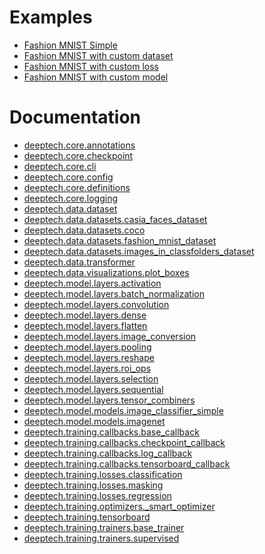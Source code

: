 
# Examples

* [Fashion MNIST Simple
](deeptech/examples/mnist_simple.md)
* [Fashion MNIST with custom dataset
](deeptech/examples/mnist_custom_dataset.md)
* [Fashion MNIST with custom loss
](deeptech/examples/mnist_custom_loss.md)
* [Fashion MNIST with custom model
](deeptech/examples/mnist_custom_model.md)


# Documentation

* [deeptech.core.annotations
](deeptech/core/annotations.md)
* [deeptech.core.checkpoint
](deeptech/core/checkpoint.md)
* [deeptech.core.cli
](deeptech/core/cli.md)
* [deeptech.core.config
](deeptech/core/config.md)
* [deeptech.core.definitions
](deeptech/core/definitions.md)
* [deeptech.core.logging
](deeptech/core/logging.md)
* [deeptech.data.dataset
](deeptech/data/dataset.md)
* [deeptech.data.datasets.casia_faces_dataset
](deeptech/data/datasets/casia_faces_dataset.md)
* [deeptech.data.datasets.coco
](deeptech/data/datasets/coco_dataset.md)
* [deeptech.data.datasets.fashion_mnist_dataset
](deeptech/data/datasets/fashion_mnist_dataset.md)
* [deeptech.data.datasets.images_in_classfolders_dataset
](deeptech/data/datasets/images_in_classfolders_dataset.md)
* [deeptech.data.transformer
](deeptech/data/transformer.md)
* [deeptech.data.visualizations.plot_boxes
](deeptech/data/visualizations/plot_boxes.md)
* [deeptech.model.layers.activation
](deeptech/model/layers/activation.md)
* [deeptech.model.layers.batch_normalization
](deeptech/model/layers/batch_normalization.md)
* [deeptech.model.layers.convolution
](deeptech/model/layers/convolution.md)
* [deeptech.model.layers.dense
](deeptech/model/layers/dense.md)
* [deeptech.model.layers.flatten
](deeptech/model/layers/flatten.md)
* [deeptech.model.layers.image_conversion
](deeptech/model/layers/image_conversion.md)
* [deeptech.model.layers.pooling
](deeptech/model/layers/pooling.md)
* [deeptech.model.layers.reshape
](deeptech/model/layers/reshape.md)
* [deeptech.model.layers.roi_ops
](deeptech/model/layers/roi_ops.md)
* [deeptech.model.layers.selection
](deeptech/model/layers/selection.md)
* [deeptech.model.layers.sequential
](deeptech/model/layers/sequential.md)
* [deeptech.model.layers.tensor_combiners
](deeptech/model/layers/tensor_combiners.md)
* [deeptech.model.models.image_classifier_simple
](deeptech/model/models/image_classifier_simple.md)
* [deeptech.model.models.imagenet
](deeptech/model/models/imagenet.md)
* [deeptech.training.callbacks.base_callback
](deeptech/training/callbacks/base_callback.md)
* [deeptech.training.callbacks.checkpoint_callback
](deeptech/training/callbacks/checkpoint_callback.md)
* [deeptech.training.callbacks.log_callback
](deeptech/training/callbacks/log_callback.md)
* [deeptech.training.callbacks.tensorboard_callback
](deeptech/training/callbacks/tensorboard_callback.md)
* [deeptech.training.losses.classification
](deeptech/training/losses/classification.md)
* [deeptech.training.losses.masking
](deeptech/training/losses/masking.md)
* [deeptech.training.losses.regression
](deeptech/training/losses/regression.md)
* [deeptech.training.optimizers._smart_optimizer
](deeptech/training/optimizers/_smart_optimizer.md)
* [deeptech.training.tensorboard
](deeptech/training/tensorboard.md)
* [deeptech.training.trainers.base_trainer
](deeptech/training/trainers/base_trainer.md)
* [deeptech.training.trainers.supervised
](deeptech/training/trainers/supervised.md)


